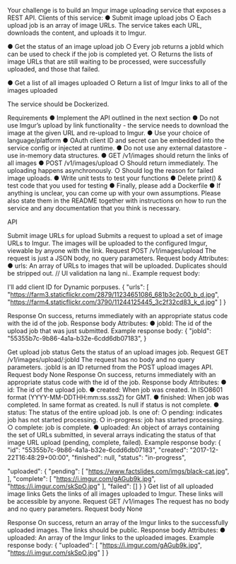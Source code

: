 Your challenge is to build an Imgur image uploading service that exposes a REST API.
Clients of this service:
● Submit image upload jobs
○ Each upload job is an array of image URLs. The service takes each URL,
downloads the content, and uploads it to Imgur.

● Get the status of an image upload job
○ Every job returns a jobId which can be used to check if the job is completed yet.
○ Returns the lists of image URLs that are still waiting to be processed, were
successfully uploaded, and those that failed.

● Get a list of all images uploaded
○ Return a list of Imgur links to all of the images uploaded

The service should be Dockerized.

Requirements
● Implement the API outlined in the next section
● Do not use Imgur’s upload by link functionality - the service needs to download the
image at the given URL and re-upload to Imgur.
● Use your choice of language/platform
● OAuth client ID and secret can be embedded into the service config or injected at
runtime.
● Do not use any external datastore - use in-memory data structures.
● GET /v1/images should return the links of all images
● POST /v1/images/upload
○ Should return immediately. The uploading happens asynchronously.
○ Should log the reason for failed image uploads.
● Write unit tests to test your functions
● Delete print() & test code that you used for testing
● Finally, please add a Dockerfile
● If anything is unclear, you can come up with your own assumptions. Please also state
them in the README together with instructions on how to run the service and any
documentation that you think is necessary.

API

Submit image URLs for upload
Submits a request to upload a set of image URLs to Imgur. The images will be uploaded to the
configured Imgur, viewable by anyone with the link.
Request
POST /v1/images/upload
The request is just a JSON body, no query parameters.
Request body
Attributes:
● urls: An array of URLs to images that will be uploaded. Duplicates should be stripped
out. // UI validation na lang ni..
Example request body:

I'll add client ID for Dynamic porpuses.
{
  "urls": [
    "https://farm3.staticflickr.com/2879/11234651086_681b3c2c00_b_d.jpg",
    "https://farm4.staticflickr.com/3790/11244125445_3c2f32cd83_k_d.jpg"
  ]
}

Response
On success, returns immediately with an appropriate status code with the id of the job.
Response body
Attributes:
● jobId: The id of the upload job that was just submitted.
Example response body:
{
  "jobId": "55355b7c-9b86-4a1a-b32e-6cdd6db07183",
}

Get upload job status
Gets the status of an upload images job.
Request
GET /v1/images/upload/:jobId
The request has no body and no query parameters. :jobId is an ID returned from the POST
upload images API.
Request body
None
Response
On success, returns immediately with an appropriate status code with the id of the job.
Response body
Attributes:
● id: The id of the upload job.
● created: When job was created. In ISO8601 format (YYYY-MM-DDTHH:mm:ss.sssZ) for
GMT.
● finished: When job was completed. In same format as created. Is null if status is not
complete.
● status: The status of the entire upload job. Is one of:
○ pending: indicates job has not started processing.
○ in-progress: job has started processing.
○ complete: job is complete.
● uploaded: An object of arrays containing the set of URLs submitted, in several arrays
indicating the status of that image URL upload (pending, complete, failed).
Example response body:
{
  "id": "55355b7c-9b86-4a1a-b32e-6cdd6db07183",
  "created": "2017-12-22T16:48:29+00:00",
  "finished": null,
  "status": "in-progress",

  "uploaded": {
    "pending": [
      "https://www.factslides.com/imgs/black-cat.jpg",
    ],
    "complete": [
      "https://i.imgur.com/gAGub9k.jpg",
      "https://i.imgur.com/skSpO.jpg"
    ],
    "failed": []
  }
}
Get list of all uploaded image links
Gets the links of all images uploaded to Imgur. These links will be accessible by anyone.
Request
GET /v1/images
The request has no body and no query parameters.
Request body
None

Response
On success, return an array of the Imgur links to the successfully uploaded images. The links
should be public.
Response body
Attributes:
● uploaded: An array of the Imgur links to the uploaded images.
Example response body:
{
  "uploaded": [
    "https://i.imgur.com/gAGub9k.jpg",
    "https://i.imgur.com/skSpO.jpg"
  ]
}
